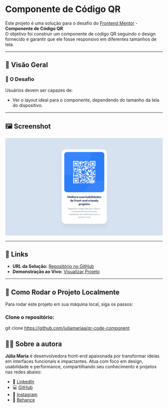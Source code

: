 # Componente de Código QR

Este projeto é uma solução para o desafio do [Frontend Mentor](https://www.frontendmentor.io/challenges/qr-code-component-iux_sIO_H) - **Componente de Código QR**.  
O objetivo foi construir um componente de código QR seguindo o design fornecido e garantir que ele fosse responsivo em diferentes tamanhos de tela.

---

## 👀 Visão Geral

### 🎯 O Desafio

Usuários devem ser capazes de:

- Ver o layout ideal para o componente, dependendo do tamanho da tela do dispositivo.

---

## 🖼️ Screenshot

![preview do design](design-preview.png)

---

## 🔗 Links

- **URL da Solução:** [Repositório no GitHub](https://github.com/juliamariaa/qr-code-component)  
- **Demonstração ao Vivo:** [Visualizar Projeto](https://juliamariaa.github.io/qr-code-component/)

---

## 🚀 Como Rodar o Projeto Localmente

Para rodar este projeto em sua máquina local, siga os passos:

### Clone o repositório:

git clone https://github.com/juliamariaa/qr-code-component

## 👩‍💻 Sobre a autora

**Júlia Maria** é desenvolvedora front-end apaixonada por transformar ideias em interfaces funcionais e impactantes. Atua com foco em design, usabilidade e performance, compartilhando seu conhecimento e projetos nas redes abaixo:

- 🔗 [LinkedIn](https://www.linkedin.com/in/j%C3%BAlia-maria/)
- 💻 [GitHub](https://github.com/juliamariaa)  
- 📸 [Instagram](https://www.instagram.com/juliamaria.dev/)  
- 🎨 [Behance](https://www.behance.net/juliamariadev)
